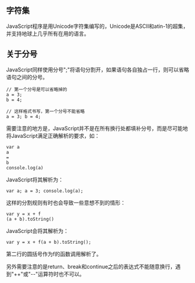 ## 字符集

JavaScript程序是用Unicode字符集编写的，Unicode是ASCII和atin-1的超集，并支持地球上几乎所有在用的语言。

## 关于分号

JavaScript同样使用分号";"将语句分割开，如果语句各自独占一行，则可以省略语句之间的分号。

```
// 第一个分号是可以省略掉的
a = 3;
b = 4;

// 这样格式书写，第一个分号不能省略
a = 3; b = 4;
```

需要注意的地方是，JavaScript并不是在所有换行处都填补分号，而是尽可能地将JavaScript满足正确解析的要求，如：

```
var a
a
=
b
console.log(a)
```

JavaScript将其解析为：

    var a; a = 3; console.log(a);

这样的分割规则有时也会导致一些意想不到的情形：

```
var y = x + f
(a + b).toString()
```

JavaScript会将其解析为：

    var y = x + f(a + b).toString();

第二行的圆括号作为f的函数调用解析了。

另外需要注意的是return、break和continue之后的表达式不能随意换行，遇到"++"或"--"运算符时也不可以。
